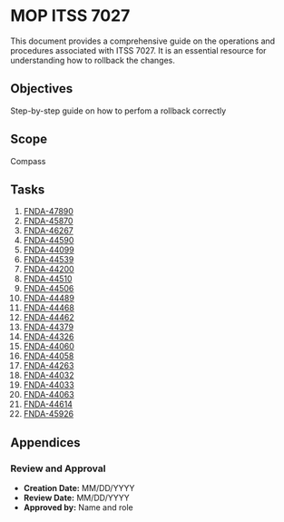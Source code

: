 # MOP ITSS 7027

This document provides a comprehensive guide on the operations and procedures associated with ITSS 7027. It is an essential resource for understanding how to rollback the changes.

## Objectives
Step-by-step guide on how to perfom a rollback correctly

## Scope
Compass

## Tasks

1. [FNDA-47890](#FNDA-47890)
2. [FNDA-45870](#FNDA-45870)
3. [FNDA-46267](#FNDA-46267)
4. [FNDA-44590](#FNDA-44590)
5. [FNDA-44099](#FNDA-44099)
6. [FNDA-44539](#FNDA-44539)
7. [FNDA-44200](#FNDA-44200)
8. [FNDA-44510](#FNDA-44510)
9. [FNDA-44506](#FNDA-44506)
10. [FNDA-44489](#FNDA-44489)
11. [FNDA-44468](#FNDA-44468)
12. [FNDA-44462](#FNDA-44462)
13. [FNDA-44379](#FNDA-44379)
14. [FNDA-44326](#FNDA-44326)
15. [FNDA-44060](#FNDA-44060)
16. [FNDA-44058](#FNDA-44058)
17. [FNDA-44263](#FNDA-44263)
18. [FNDA-44032](#FNDA-44032)
19. [FNDA-44033](#FNDA-44033)
20. [FNDA-44063](#FNDA-44063)
21. [FNDA-44614](#FNDA-44614)
22. [FNDA-45926](#FNDA-45926)

## Appendices

### Review and Approval
- **Creation Date:** MM/DD/YYYY
- **Review Date:** MM/DD/YYYY
- **Approved by:** Name and role